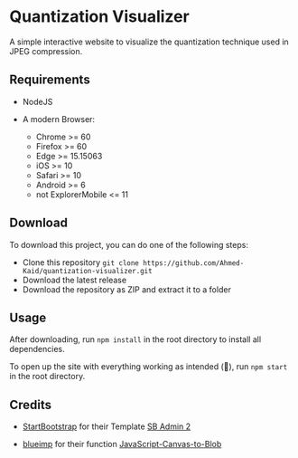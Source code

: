 # Quantization Visualizer

A simple interactive website to visualize the quantization technique used in JPEG compression.

## Requirements

- NodeJS

- A modern Browser:
  - Chrome >= 60
  - Firefox >= 60
  - Edge >= 15.15063
  - iOS >= 10
  - Safari >= 10
  - Android >= 6
  - not ExplorerMobile <= 11

## Download

To download this project, you can do one of the following steps:

- Clone this repository `git clone https://github.com/Ahmed-Kaid/quantization-visualizer.git`
- Download the latest release
- Download the repository as ZIP and extract it to a folder

## Usage

After downloading, run `npm install` in the root directory to install all dependencies.

To open up the site with everything working as intended (🤞), run `npm start` in the root directory.

## Credits

- [StartBootstrap](https://github.com/startbootstrap) for their Template [SB Admin 2](https://github.com/startbootstrap/startbootstrap-sb-admin-2)

- [blueimp](https://github.com/blueimp/) for their function [JavaScript-Canvas-to-Blob](https://github.com/blueimp/JavaScript-Canvas-to-Blob)
